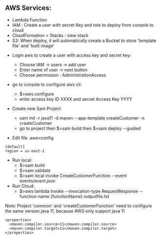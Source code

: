## AWS Services:
+ Lambda Function
+ IAM : Create a user with secret Key and role to deploy from console to cloud
+ CloudFormation > Stacks : view stack
+ S3: When deploy, it will automatically create a Bucket to store 'template file' and 'built image'


- Login aws to create a user with access key and secret key:
  * Choose IAM -> users -> add user
  * Enter name of user -> next button
  * Choose permission : AdministrationAccess

- go to console to configure aws cli:
  * $>aws configure
  * enter access key ID XXXX and secret Access Key YYYY
- Create new Sam Project
  * sam init -r java11 -d maven --app-template createCustomer -n createCustomer
  * go to project then $>sam build then $>sam deploy --guided

- Edit file .aws>config

```
[default]
region = us-east-1
```

- Run local:
  * $>sam build
  * $>sam validate
  * $>sam local invoke CreateCustomerFunction --event events/event.json
- Run Cloud:
  * $>aws lambda invoke --invocation-type RequestResponse --function-name {functionName} outputfile.txt


Note: Project 'common' and 'createCustomerFunction' need to configure the same version java 11, because AWS only support java 11

```
<properties>
  <maven.compiler.source>11</maven.compiler.source>
  <maven.compiler.target>11</maven.compiler.target>
</properties>
```
